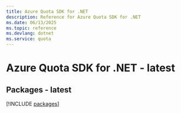 ```yaml
---
title: Azure Quota SDK for .NET
description: Reference for Azure Quota SDK for .NET
ms.date: 06/13/2025
ms.topic: reference
ms.devlang: dotnet
ms.service: quota
---
```

# Azure Quota SDK for .NET - latest
## Packages - latest
[!INCLUDE [packages](quota-index.md)]